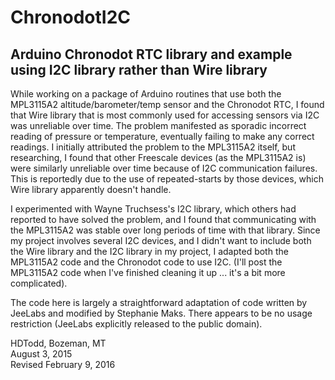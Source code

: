 # ChronodotI2C

## Arduino Chronodot RTC library and example using I2C library rather than Wire library

While working on a package of Arduino routines that use both the MPL3115A2 altitude/barometer/temp sensor and the Chronodot RTC, I found that Wire library that is most commonly used for accessing sensors via I2C was unreliable over time. The problem manifested as sporadic incorrect reading of pressure or temperature, eventually failing to make any correct readings. I initially attributed the problem to the MPL3115A2 itself, but researching, I found that other Freescale devices (as the MPL3115A2 is) were similarly unreliable over time because of I2C communication failures. This is reportedly due to the use of repeated-starts by those devices, which Wire library apparently doesn't handle.

I experimented with Wayne Truchsess's I2C library, which others had reported to have solved the problem, and I found that communicating with the MPL3115A2 was stable over long periods of time with that library. Since my project involves several I2C devices, and I didn't want to include both the Wire library and the I2C library in my project, I adapted both the MPL3115A2 code and the Chronodot code to use I2C. (I'll post the MPL3115A2 code when I've finished cleaning it up ... it's a bit more complicated).

The code here is largely a straightforward adaptation of code written by JeeLabs and modified by Stephanie Maks. There appears to be no usage restriction (JeeLabs explicitly released to the public domain). 

HDTodd, Bozeman, MT  
August 3, 2015  
Revised February 9, 2016
